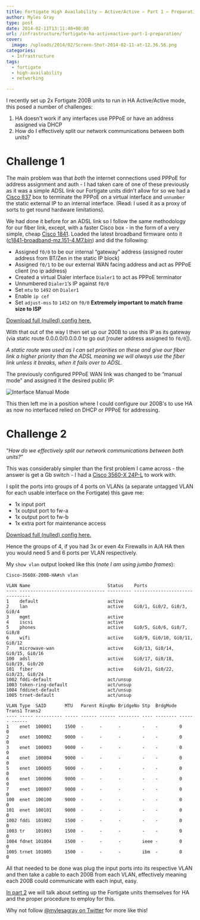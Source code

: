 ```yaml
---
title: Fortigate High Availability – Active/Active – Part 1 – Preparation
author: Myles Gray
type: post
date: 2014-02-11T13:11:40+00:00
url: /infrastructure/fortigate-ha-activeactive-part-1-preparation/
cover:
  image: /uploads/2014/02/Screen-Shot-2014-02-11-at-12.36.56.png
categories:
  - Infrastructure
tags:
  - fortigate
  - high-availability
  - networking

---
```

I recently set up 2x Fortigate 200B units to run in HA Active/Active mode, this posed a number of challenges:

  1. HA doesn't work if any interfaces use PPPoE or have an address assigned via DHCP
  2. How do I effectively split our network communications between both units?

# Challenge 1

The main problem was that _both_ the internet connections used PPPoE for address assignment and auth - I had taken care of one of these previously as it was a simple ADSL link our Fortigate units didn't allow for so we had a [Cisco 837][1] box to terminate the PPPoE on a virtual interface and `unnumber` the static external IP to an internal interface. (Read: I used it as a proxy of sorts to get round hardware limitations).

We had done it before for an ADSL link so I follow the same methodology for our fiber link, except, with a faster Cisco box - in the form of a very simple, cheap [Cisco 1841][2]. Loaded the latest broadband firmware onto it ([c1841-broadband-mz.151-4.M7.bin][3]) and did the following:

  * Assigned `f0/0` to be our internal &#8220;gateway&#8221; address (assigned router address from BT/Zen in the static IP block)
  * Assigned `f0/1` to be our external WAN facing address and act as PPPoE client (no ip address)
  * Created a virtual Dialer interface `Dialer1` to act as PPPoE terminator
  * Unnumbered `Dialer1`&#8216;s IP against `f0/0`
  * Set `mtu` to `1492` on `Dialer1`
  * Enable `ip cef`
  * Set `adjust-mss` to `1452` on `f0/0` **Extremely important to match frame size to ISP**

[Download full (nulled) config here.][4]

With that out of the way I then set up our 200B to use this IP as its gateway (via static route 0.0.0.0/0.0.0.0 to go out [router address assigned to `f0/0`]).

_A static route was used as I can set priorities on these and give our fiber link a higher priority than the ADSL meaning we will always use the fiber link unless it breaks, when it fails over to ADSL._

The previously configured PPPoE WAN link was changed to be &#8220;manual mode&#8221; and assigned it the desired public IP:

![Interface Manual Mode][5] 

This then left me in a position where I could configure our 200B's to use HA as now no interfaced relied on DHCP or PPPoE for addressing.

# Challenge 2

&#8220;_How do we effectively split our network communications between both units?_&#8221;

This was considerably simpler than the first problem I came across - the answer is get a Gb switch - I had a [Cisco 3560-X 24P-L][6] to work with.

I split the ports into groups of 4 ports on VLANs (a separate untagged VLAN for each usable interface on the Fortigate) this gave me:

  * 1x input port
  * 1x output port to fw-a
  * 1x output port to fw-b
  * 1x extra port for maintenance access

[Download full (nulled) config here.][7]

Hence the groups of 4, if you had 3x or even 4x Firewalls in A/A HA then you would need 5 and 6 ports per VLAN respectively.

My `show vlan` output looked like this (_note I am using jumbo frames_):

    Cisco-3560X-200B-HA#sh vlan
    
    VLAN Name                             Status    Ports
    ---- -------------------------------- --------- -------------------------------
    1    default                          active    
    2    lan                              active    Gi0/1, Gi0/2, Gi0/3, Gi0/4
    3    mgmt                             active    
    4    iscsi                            active    
    5    phones                           active    Gi0/5, Gi0/6, Gi0/7, Gi0/8
    6    wifi                             active    Gi0/9, Gi0/10, Gi0/11, Gi0/12
    7    microwave-wan                    active    Gi0/13, Gi0/14, Gi0/15, Gi0/16
    100  adsl                             active    Gi0/17, Gi0/18, Gi0/19, Gi0/20
    101  fiber                            active    Gi0/21, Gi0/22, Gi0/23, Gi0/24
    1002 fddi-default                     act/unsup 
    1003 token-ring-default               act/unsup 
    1004 fddinet-default                  act/unsup 
    1005 trnet-default                    act/unsup 
    
    VLAN Type  SAID       MTU   Parent RingNo BridgeNo Stp  BrdgMode Trans1 Trans2
    ---- ----- ---------- ----- ------ ------ -------- ---- -------- ------ ------
    1    enet  100001     1500  -      -      -        -    -        0      0   
    2    enet  100002     9000  -      -      -        -    -        0      0   
    3    enet  100003     9000  -      -      -        -    -        0      0   
    4    enet  100004     9000  -      -      -        -    -        0      0   
    5    enet  100005     9000  -      -      -        -    -        0      0   
    6    enet  100006     9000  -      -      -        -    -        0      0   
    7    enet  100007     9000  -      -      -        -    -        0      0   
    100  enet  100100     9000  -      -      -        -    -        0      0   
    101  enet  100101     9000  -      -      -        -    -        0      0   
    1002 fddi  101002     1500  -      -      -        -    -        0      0   
    1003 tr    101003     1500  -      -      -        -    -        0      0   
    1004 fdnet 101004     1500  -      -      -        ieee -        0      0   
    1005 trnet 101005     1500  -      -      -        ibm  -        0      0
    

All that needed to be done was plug the input ports into its respective VLAN and then take a cable to each 200B from each VLAN, effectively meaning each 200B could communicate with each input, easy.

[In part 2][8] we will talk about setting up the Fortigate units themselves for HA and the proper procedure to employ for this.

Why not follow [@mylesagray on Twitter][9] for more like this!

 [1]: http://www.cisco.com/c/en/us/products/collateral/routers/837-adsl-broadband-router/product_data_sheet09186a008010e5c5.html
 [2]: http://www.cisco.com/en/US/prod/collateral/routers/ps5853/product_data_sheet0900aecd8016a59b.html
 [3]: http://software.cisco.com/download/release.html?mdfid=279119622&flowid=7351&softwareid=280805680&release=15.1.4M7&relind=AVAILABLE&rellifecycle=MD&reltype=latest
 [4]: /uploads/2014/02/Cisco_1841_Config.txt
 [5]: /uploads/2014/02/Screen-Shot-2014-02-11-at-12.36.56.png
 [6]: http://www.cisco.com/c/en/us/products/switches/catalyst-3560-x-series-switches/index.html
 [7]: /uploads/2014/02/Cisco_3560X_Config.txt
 [8]: /infrastructure/fortigate-high-availability-activeactive-part-2-implementation/
 [9]: https://twitter.com/mylesagray